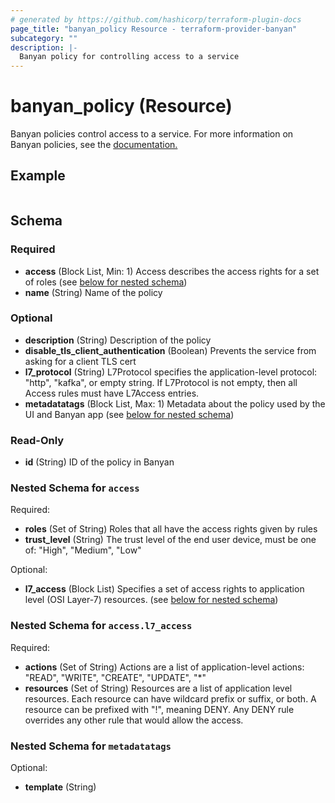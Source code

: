 ```yaml
---
# generated by https://github.com/hashicorp/terraform-plugin-docs
page_title: "banyan_policy Resource - terraform-provider-banyan"
subcategory: ""
description: |-
  Banyan policy for controlling access to a service
---
```


# banyan_policy (Resource)

Banyan policies control access to a service. For more information on Banyan policies, see the [documentation.](https://docs.banyanops.com/docs/feature-guides/administer-security-policies/policies/manage-policies/)

## Example 
```hcl

```


<!-- schema generated by tfplugindocs -->
## Schema

### Required

- **access** (Block List, Min: 1) Access describes the access rights for a set of roles (see [below for nested schema](#nestedblock--access))
- **name** (String) Name of the policy

### Optional

- **description** (String) Description of the policy
- **disable_tls_client_authentication** (Boolean) Prevents the service from asking for a client TLS cert
- **l7_protocol** (String) L7Protocol specifies the application-level protocol: "http", "kafka", or empty string.
					If L7Protocol is not empty, then all Access rules must have L7Access entries.
- **metadatatags** (Block List, Max: 1) Metadata about the policy used by the UI and Banyan app (see [below for nested schema](#nestedblock--metadatatags))

### Read-Only

- **id** (String) ID of the policy in Banyan

<a id="nestedblock--access"></a>
### Nested Schema for `access`

Required:

- **roles** (Set of String) Roles that all have the access rights given by rules
- **trust_level** (String) The trust level of the end user device, must be one of: "High", "Medium", "Low"

Optional:

- **l7_access** (Block List) Specifies a set of access rights to application level (OSI Layer-7) resources. (see [below for nested schema](#nestedblock--access--l7_access))

<a id="nestedblock--access--l7_access"></a>
### Nested Schema for `access.l7_access`

Required:

- **actions** (Set of String) Actions are a list of application-level actions: "READ", "WRITE", "CREATE", "UPDATE", "*"
- **resources** (Set of String) Resources are a list of application level resources.
														Each resource can have wildcard prefix or suffix, or both.
														A resource can be prefixed with "!", meaning DENY.
														Any DENY rule overrides any other rule that would allow the access.



<a id="nestedblock--metadatatags"></a>
### Nested Schema for `metadatatags`

Optional:

- **template** (String)


